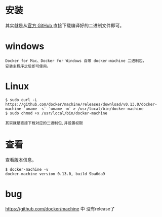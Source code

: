 # 安装


其实就是从[官方 GitHub ](https://github.com/docker/machine)直接下载编译好的二进制文件即可。


# windows 

    Docker for Mac、Docker for Windows 自带 docker-machine 二进制包，
    安装主程序之后即可使用。

# Linux 


```
$ sudo curl -L https://github.com/docker/machine/releases/download/v0.13.0/docker-machine-`uname -s`-`uname -m` > /usr/local/bin/docker-machine
$ sudo chmod +x /usr/local/bin/docker-machine

其实就是直接下载对应的二进制包,并设置权限
```


# 查看

查看版本信息。

```
$ docker-machine -v
docker-machine version 0.13.0, build 9ba6da9
```



# bug

https://github.com/docker/machine 中 没有release了